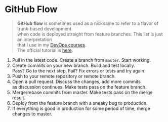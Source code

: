 # GitHub Flow
> **GitHub flow** is sometimes used as a nickname to refer to a flavor of trunk-based development  
  when code is deployed straight from feature branches. This list is just an interpretation  
  that I use in my [DevOps courses](http://redpill.solutions).  
  The official tutorial is [here](https://guides.github.com/introduction/flow/).

1. Pull in the latest code. Create a branch from `master`. Start working.
2. Create commits on your new branch. Build and test locally.  
   Pass? Go to the next step. Fail? Fix errors or tests and try again.
3. Push to your remote repository or remote branch.
4. Open a pull request. Discuss the changes, add more commits  
   as discussion continues. Make tests pass on the feature branch.
5. Merge/rebase commits from master. Make tests pass on the merge result.  
6. Deploy from the feature branch with a sneaky bug to production.
7. If everything is good in production for some period of time, merge changes to master. 